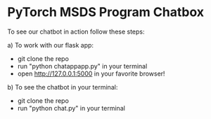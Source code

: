 # PyTorch MSDS Program Chatbox

To see our chatbot in action follow these steps:

  a) To work with our flask app:
  - git clone the repo
  - run "python chatappapp.py" in your terminal
  - open http://127.0.0.1:5000 in your favorite browser!

  b) To see the chatbot in your terminal:
  - git clone the repo
  - run "python chat.py" in your terminal
